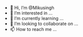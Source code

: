 - 👋 Hi, I’m @Mikusingh
- 👀 I’m interested in ...
- 🌱 I’m currently learning ...
- 💞️ I’m looking to collaborate on ...
- 📫 How to reach me ...

<!---
Mikusingh/Mikusingh is a ✨ special ✨ repository because its `README.md` (this file) appears on your GitHub profile.
You can click the Preview link to take a look at your changes.
--->
